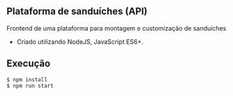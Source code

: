 ## Plataforma de sanduíches (API)
Frontend de uma plataforma para montagem e customização de sanduíches
  - Criado utilizando NodeJS, JavaScript ES6+.
  
## Execução
	$ npm install
	$ npm run start
  
